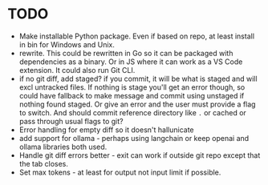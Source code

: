# TODO

- Make installable Python package. Even if based on repo, at least install in bin for Windows and Unix.
- rewrite. This could be rewritten in Go so it can be packaged with dependencies as a binary.
    Or in JS where it can work as a VS Code extension. It could also run Git CLI.
- if no git diff, add staged? if you commit, it will be what is staged and will excl untracked files. If nothing is stage you'll get an error though, so could have fallback to make message and commit using unstaged if nothing found staged. Or give an error and the user must provide a flag to switch. And should commit reference directory like `.` or cached or pass through usual flags to git?
- Error handling for empty diff so it doesn't hallunicate
- add support for ollama - perhaps using langchain or keep openai and ollama libraries both used.
- Handle git diff errors better - exit can work if outside git repo except that the tab closes.
- Set max tokens - at least for output not input limit if possible.
